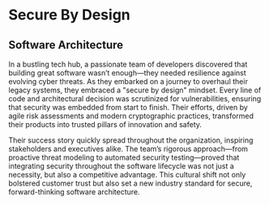 
# Secure By Design


## Software Architecture

In a bustling tech hub, a passionate team of developers discovered that building great software wasn’t enough—they needed resilience against evolving cyber threats. As they embarked on a journey to overhaul their legacy systems, they embraced a "secure by design" mindset. Every line of code and architectural decision was scrutinized for vulnerabilities, ensuring that security was embedded from start to finish. Their efforts, driven by agile risk assessments and modern cryptographic practices, transformed their products into trusted pillars of innovation and safety.

Their success story quickly spread throughout the organization, inspiring stakeholders and executives alike. The team’s rigorous approach—from proactive threat modeling to automated security testing—proved that integrating security throughout the software lifecycle was not just a necessity, but also a competitive advantage. This cultural shift not only bolstered customer trust but also set a new industry standard for secure, forward-thinking software architecture.
